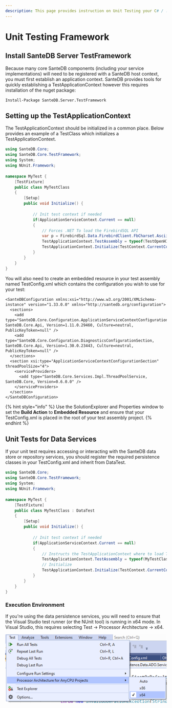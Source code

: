 ```yaml
---
description: This page provides instruction on Unit Testing your C# / .NET SanteDB Plugins
---
```


# Unit Testing Framework

## Install SanteDB Server TestFramework

Because many core SanteDB components (including your service implementations) will need to be registered with a SanteDB host context, you must first establish an application context. SanteDB provides tools for quickly establishing a TestApplicationContext however this requires installation of the nuget package:

```
Install-Package SanteDB.Server.TestFramework
```

## Setting up the TestApplicationContext

The TestApplicationContext should be initialized in a common place. Below provides an example of a TestClass which initializes a TestApplicationContext.

```csharp
using SanteDB.Core;
using SanteDB.Core.TestFramework;
using System;
using NUnit.Framework;

namespace MyTest {
    [TestFixture]
    public class MyTestClass
    {
        [Setup]
        public void Initialize() {
            
            // Init test context if needed
            if(ApplicationServiceContext.Current == null)
            {
                // Forces .NET To load the FirebirdSQL API
                var p = FirebirdSql.Data.FirebirdClient.FbCharset.Ascii;
                TestApplicationContext.TestAssembly = typeof(TestOpenHIEPixPdq).Assembly;
                TestApplicationContext.Initialize(TestContext.CurrentContext.TestDirectory);
            }
        }
    }
}
```

You will also need to create an embedded resource in your test assembly named TestConfig.xml which contains the configuration you wish to use for your test:

```markup
<SanteDBConfiguration xmlns:xsi="http://www.w3.org/2001/XMLSchema-instance" version="1.33.0.0" xmlns="http://santedb.org/configuration">
  <sections>
    <add type="SanteDB.Core.Configuration.ApplicationServiceContextConfigurationSection, SanteDB.Core.Api, Version=1.11.0.29460, Culture=neutral, PublicKeyToken=null" />
    <add type="SanteDB.Core.Configuration.DiagnosticsConfigurationSection, SanteDB.Core.Api, Version=1.30.0.23443, Culture=neutral, PublicKeyToken=null" />
  </sections>
  <section xsi:type="ApplicationServiceContextConfigurationSection" threadPoolSize="4">
    <serviceProviders>
      <add type="SanteDB.Core.Services.Impl.ThreadPoolService, SanteDB.Core, Version=0.6.0.0" />
    </serviceProviders>
  </section>
</SanteDBConfiguration>
```

{% hint style="info" %}
Use the SolutionExplorer and Properties window to set the **Build Action** to **Embedded Resource** and ensure that your TestConfig.xml is placed in the root of your test assembly project.
{% endhint %}

## Unit Tests for Data Services

If your unit test requires accessing or interacting with the SanteDB data store or repository services, you should register the required persistence classes in your TestConfig.xml and inherit from DataTest.

```csharp
using SanteDB.Core;
using SanteDB.Core.TestFramework;
using System;
using NUnit.Framework;

namespace MyTest {
    [TestFixture]
    public class MyTestClass : DataTest
    {
        [Setup]
        public void Initialize() {
            
            // Init test context if needed
            if(ApplicationServiceContext.Current == null)
            {
                // Instructs the TestApplicationContext where to load TestConfig.xml
                TestApplicationContext.TestAssembly = typeof(MyTestClass).Assembly;
                // Initialize
                TestApplicationContext.Initialize(TestContext.CurrentContext.TestDirectory);
            }
        }
    }
}
```

### Execution Environment

If you're using the data persistence services, you will need to ensure that the Visual Studio test runner (or the NUnit tool) is running in x64 mode. In Visual Studio, this requires selecting Test -> Processor Architecture -> x64.

![](<../../.gitbook/assets/image (653).png>)
